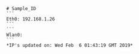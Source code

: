 
    # Sample_ID
    ```
    Eth0: 192.168.1.26
    ```
    ```
    Wlan0: 
    ```
    *IP's updated on: Wed Feb  6 01:43:19 GMT 2019*
    
